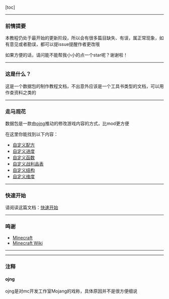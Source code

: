 [toc]

---

### 前情提要

本教程仍处于最开始的更新阶段，所以会有很多篇目缺失、有误，属正常现象，如有意见或者勘误，都可以提issue提醒作者更改哦

如果方便的话，请问能不能帮我小小的点一个star呢？谢谢啦！

---

### 这是什么？

这是一个数据包的制作教程文档，不出意外应该是一个工具书类型的文档，可以用作查资料之类的


---

### 走马观花

数据包是一款由[ojng](####ojng)推动的修改游戏内容的方式，比mod更方便

在这里你能找到以下内容：

- [自定义配方](你在想什么呢，还没做好链接)
- [自定义进度](你在想什么呢，还没做好链接)
- [自定义函数](你在想什么呢，还没做好链接)
- [自定义战利品表](你在想什么呢，还没做好链接)
- [自定义结构](你在想什么呢，还没做好链接)
- [自定义维度](你在想什么呢，还没做好链接)

---

### 快速开始

请阅读这篇文档：[快速开始](markdown/快速开始.md)

---

### 鸣谢

- [Minecraft](https://www.minecraft.net/zh-hans)
- [Minecraft Wiki](https://zh.minecraft.wiki/)

---


---

### 注释

#### ojng

ojng是对mc开发工作室Mojang的戏称，具体原因并不是很方便细说